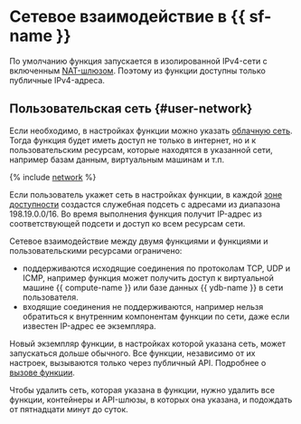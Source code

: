 # Сетевое взаимодействие в {{ sf-name }}

По умолчанию функция запускается в изолированной IPv4-сети с включенным [NAT-шлюзом](../../vpc/concepts/gateways.md). Поэтому из функции доступны только публичные IPv4-адреса.

## Пользовательская сеть {#user-network}

Если необходимо, в настройках функции можно указать [облачную сеть](../../vpc/concepts/network.md#network). Тогда функция будет иметь доступ не только в интернет, но и к пользовательским ресурсам, которые находятся в указанной сети, например базам данным, виртуальным машинам и т.п.

{% include [network](../../_includes/functions/network.md) %}

Если пользователь укажет сеть в настройках функции, в каждой [зоне доступности](../../overview/concepts/geo-scope.md) создастся служебная подсеть с адресами из диапазона 198.19.0.0/16. Во время выполнения функция получит IP-адрес из соответствующей подсети и доступ ко всем ресурсам сети.

Сетевое взаимодействие между двумя функциями и функциями и пользовательскими ресурсами ограничено:
* поддерживаются исходящие соединения по протоколам TCP, UDP и ICMP, например функция может получить доступ к виртуальной машине {{ compute-name }} или базе данных {{ ydb-name }} в сети пользователя.
* входящие соединения не поддерживаются, например нельзя обратиться к внутренним компонентам функции по сети, даже если известен IP-адрес ее экземпляра.

Новый экземпляр функции, в настройках которой указана сеть, может запускаться дольше обычного. Все функции, независимо от их настроек, вызываются только через публичный API. Подробнее о [вызове функции](function-invoke.md).

Чтобы удалить сеть, которая указана в функции, нужно удалить все функции, контейнеры и API-шлюзы, в которых она указана, и подождать от пятнадцати минут до суток.

